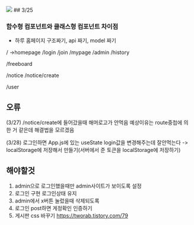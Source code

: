 <img src="https://img.shields.io/badge/react-61DAFB?style=for-the-badge&logo=react&logoColor=black">
## 3/25

### 함수형 컴포넌트와 클래스형 컴포넌트 차이점

- 하루 홈페이지 구조짜기, api 짜기, model 짜기

/ ->homepage
/login
/join
/mypage
/admin
/history

/freeboard

/notice
/notice/create

/user

## 오류

(3/27) /notice/create에 들어갔을때 해머로고가 안먹음
예상이유는 route중첩에 의한 거 같은데 해결법을 모르겠음

(3/28) 로그인하면 App.js에 있는 useState login값을 변경해주는데 잘안먹는다
-> localStorage에 저장해서 만들기(서버에서 준 토큰을 localStorage에 저장하기)

## 해야할것

1. admin으로 로그인했을때만 admin사이트가 보이도록 설정
2. 로그인 구현 로그인상태 유지
3. admin에서 x버튼 눌렀을때 삭제되도록
4. 로그인 post하면 게정확인 인증하기
5. 게시판 css 바꾸기 https://tworab.tistory.com/79
